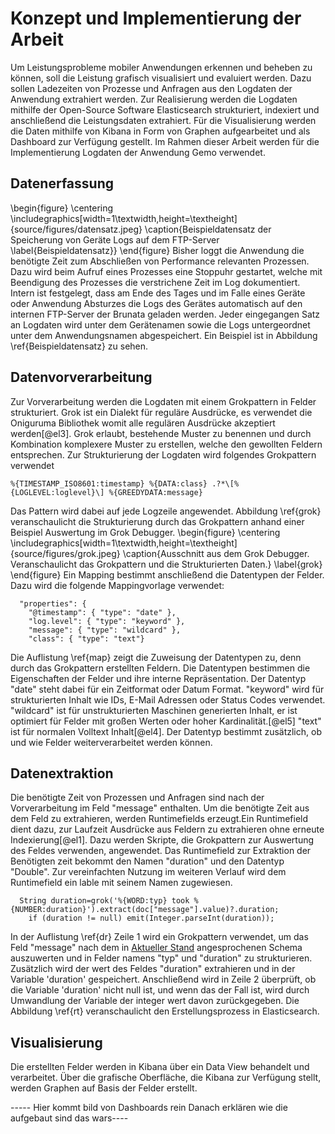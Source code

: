 # Konzept und Implementierung der Arbeit

Um Leistungsprobleme mobiler Anwendungen erkennen und beheben zu können, soll die Leistung grafisch visualisiert und evaluiert werden. Dazu sollen Ladezeiten von Prozesse und Anfragen aus den Logdaten der Anwendung extrahiert werden. Zur Realisierung werden die Logdaten mithilfe der Open-Source Software Elasticsearch strukturiert, indexiert und anschließend die Leistungsdaten extrahiert. Für die Visualisierung werden die Daten mithilfe von Kibana in Form von Graphen aufgearbeitet und als Dashboard zur Verfügung gestellt. Im Rahmen dieser Arbeit werden für die Implementierung Logdaten der Anwendung Gemo verwendet.
<!--
Es soll ein Prozess erstellt werden um Leistungsdaten aus Logdaten einer Anwendung zur extrahieren und mithilfe von Graphen zu visualisieren. Dadurch soll die Erkennung von Leistungsproblemen erleichtert und verbessert werden. Zum testen der Implementierung werden die Logdaten der Anwendung Gemo genutzt. Alle bisher von Geräten hochgeladenen Logs liegen auf dem Internen FTP-Server der Brunata -->

## Datenerfassung 

\begin{figure}
\centering
\includegraphics[width=1\textwidth,height=\textheight]{source/figures/datensatz.jpeg}
\caption{Beispieldatensatz der Speicherung von Geräte Logs auf dem FTP-Server
\label{Beispieldatensatz}}
\end{figure}
Bisher loggt die Anwendung die benötigte Zeit zum Abschließen von Performance relevanten Prozessen. Dazu wird beim Aufruf eines Prozesses eine Stoppuhr gestartet, welche mit Beendigung des Prozesses die verstrichene Zeit im Log dokumentiert. Intern ist festgelegt, dass am Ende des Tages und im Falle eines Geräte oder Anwendung Absturzes die Logs des Gerätes automatisch auf den internen FTP-Server der Brunata geladen werden.
Jeder eingegangen Satz an Logdaten wird unter dem Gerätenamen sowie die Logs untergeordnet unter dem Anwendungsnamen abgespeichert. Ein Beispiel ist in Abbildung \ref{Beispieldatensatz} zu sehen.

## Datenvorverarbeitung 

Zur Vorverarbeitung werden die Logdaten mit einem Grokpattern in Felder strukturiert. Grok ist ein Dialekt für reguläre Ausdrücke, es verwendet die Oniguruma Bibliothek womit alle regulären Ausdrücke akzeptiert werden[@el3]. Grok erlaubt, bestehende Muster zu benennen und durch Kombination komplexere Muster zu erstellen, welche den gewollten Feldern entsprechen. 
Zur Strukturierung der Logdaten wird folgendes Grokpattern verwendet 
```
%{TIMESTAMP_ISO8601:timestamp} %{DATA:class} .?*\[%{LOGLEVEL:loglevel}\] %{GREEDYDATA:message} 
```
Das Pattern wird dabei auf jede Logzeile angewendet. Abbildung \ref{grok} veranschaulicht die Strukturierung durch das Grokpattern anhand einer Beispiel Auswertung im Grok Debugger.
\begin{figure}
\centering
\includegraphics[width=1\textwidth,height=\textheight]{source/figures/grok.jpeg}
\caption{Ausschnitt aus dem Grok Debugger. Veranschaulicht das Grokpattern und die Strukturierten Daten.}
\label{grok}
\end{figure}
Ein Mapping bestimmt anschließend die Datentypen der Felder. Dazu wird die folgende Mappingvorlage verwendet:
```{caption="Mapping Vorlage der Daten" label=map .numberLines}
  "properties": {
    "@timestamp": { "type": "date" },
    "log.level": { "type": "keyword" },
    "message": { "type": "wildcard" },
    "class": { "type": "text"}
```
Die Auflistung \ref{map} zeigt die Zuweisung der Datentypen zu, denn durch das Grokpattern erstellten Feldern. Die Datentypen bestimmen die Eigenschaften der Felder und ihre interne Repräsentation. Der Datentyp "date" steht dabei für ein Zeitformat oder Datum Format. "keyword" wird für strukturierten Inhalt wie IDs, E-Mail Adressen oder Status Codes verwendet. "wildcard" ist für unstrukturierten Maschinen generierten Inhalt, er ist optimiert für Felder mit großen Werten oder hoher Kardinalität.[@el5] "text" ist für normalen Volltext Inhalt[@el4]. Der Datentyp bestimmt zusätzlich, ob und wie Felder weiterverarbeitet werden können.

## Datenextraktion 

Die benötigte Zeit von Prozessen und Anfragen sind nach der Vorverarbeitung im Feld "message" enthalten. Um die benötigte Zeit aus dem Feld zu extrahieren, werden Runtimefields erzeugt.<!-- Die benötigte Zeit von Prozessen und Anfragen stehen in den Feldern "message". Um die benötigte zeit von Prozessen und Anfragen aus den Feldern zu extrahieren die diese Information enthalten werden Runtimefields erstellt. -->Ein Runtimefield dient dazu, zur Laufzeit Ausdrücke aus Feldern zu extrahieren ohne erneute Indexierung[@el1]. Dazu werden Skripte, die Grokpattern zur Auswertung des Feldes verwenden, angewendet. Das Runtimefield zur Extraktion der Benötigten zeit bekommt den Namen "duration" und den Datentyp "Double". Zur vereinfachten Nutzung im weiteren Verlauf wird dem Runtimefield ein lable mit seinem Namen zugewiesen.
```{caption="Script zur Extraktion der benötigten Zeit" label=dr .haskell .numberLines}
  String duration=grok('%{WORD:typ} took %{NUMBER:duration}').extract(doc["message"].value)?.duration;
    if (duration != null) emit(Integer.parseInt(duration));
```
In der Auflistung \ref{dr} Zeile 1 wird ein Grokpattern verwendet, um das Feld "message" nach dem in [Aktueller Stand](#aktueller-stand) angesprochenen Schema auszuwerten und in Felder namens "typ" und "duration" zu strukturieren. Zusätzlich wird der wert des Feldes "duration" extrahieren und in der Variable 'duration' gespeichert. Anschließend wird in Zeile 2 überprüft, ob die Variable 'duration' nicht null ist, und wenn das der Fall ist, wird durch Umwandlung der Variable der integer wert davon zurückgegeben.
 Die Abbildung \ref{rt} veranschaulicht den Erstellungsprozess in Elasticsearch.

## Visualisierung 

Die erstellten Felder werden in Kibana über ein Data View behandelt und verarbeitet. Über die grafische Oberfläche, die Kibana zur Verfügung stellt, werden Graphen auf Basis der Felder erstellt.

----- Hier kommt bild von Dashboards rein Danach erklären wie die aufgebaut sind das wars---- 

<!--
Das Kästchen "Structured Data" in der Abbildung \ref{grok} zeigt wie das im Kästchen darüber stehende Grokpattern die Logzeile auswertet und Strukturiert. 
Die Abbildung \ref{grok} veranschaulicht wie das Grokpattern die Logzeile Strukturiert. Dabei steht in "Sample Data" eine beispielzeile aus einer Logdatei. Das Grokpattern              
Zur vorverarbeitung der Daten bietet Elasticsearch die Möglichkeit, die Daten mit einem Grokpattern zu Strukturieren und in Felder zur Indexierung zu unterteilen. Grok ist ein Dialekt für reguläre Ausdrücke, es verwendet die Oniguruma Bibliothek womit alle regulären Ausdrücke akzeptiert werden[@el3]. Grok erlaubt bestehende Muster zu benennen und durch Kombination komplexere Muster zu erstellen welche den gewollten Feldern entsprechen. Ein Mapping bestimmt wie die Datentypen der Felder und ihre Indexierung.


### Unterabschnitt 2

Das ist der zweite Teil der Methodik. Sed ut ipsum ultrices, interdum ipsum vel, lobortis diam. Curabitur sit amet massa quis tortor molestie dapibus a at libero. Mauris mollis magna quis ante vulputate consequat. Integer leo turpis, suscipit ac venenatis pellentesque, efficitur non sem. Pellentesque eget vulputate turpis. Etiam id nibh at elit fermentum interdum.

<!--
Kommentare können so hinzugefügt werden.
--

## Ergebnisse

Das sind die Ergebnisse. In vitae odio at libero elementum fermentum vel iaculis enim. Nullam finibus sapien in congue condimentum. Curabitur et ligula et ipsum mollis fringilla.

## Auseinandersetzung

Abbildung \ref{mein_label} zeigt wie man eine Abbildung einfügen kann. Donec ut lacinia nibh. Nam tincidunt augue et tristique cursus. Vestibulum sagittis odio nisl, a malesuada turpis blandit quis. Cras ultrices metus tempor laoreet sodales. Nam molestie ipsum ac imperdiet laoreet. Pellentesque habitant morbi tristique senectus et netus et malesuada fames ac turpis egestas.

<!--
Bilder können mit der folgenden Syntax eingefügt werden:
![Bildunterschrift \label{mein_label}](source/figures/beispielbild.jpg){ width=50% }

Details zu den Attributen wie width und height gibt es unter:
http://pandoc.org/MANUAL.html#extension-link_attributes
--

![In den Medien werden für Hacker häufig Symbolbilder wie dieses verwendet. Foto: [pixabay.com](https://pixabay.com/photo-2883632/), Nutzer: [geralt](https://pixabay.com/de/users/geralt-9301/) Lizenz: [Creative Commons CC0](https://creativecommons.org/publicdomain/zero/1.0/deed.de) \label{mein_label}](source/figures/beispielbild.jpg){ width=100% }

## Schlussfolgerung

Das ist die Schlussfolgerung des Kapitels. Quisque nec purus a quam consectetur volutpat. Cum sociis natoque penatibus et magnis dis parturient montes, nascetur ridiculus mus. In lorem justo, convallis quis lacinia eget, laoreet eu metus. Fusce blandit tellus tellus. Curabitur nec cursus odio. Quisque tristique eros nulla, vitae finibus lorem aliquam quis. Interdum et malesuada fames ac ante ipsum primis in faucibus.-->
